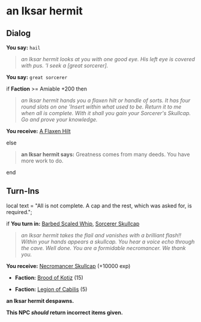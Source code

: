 # an Iksar hermit
## Dialog

**You say:** `hail`



>*an Iksar hermit looks at you with one good eye.  His left eye is covered with pus.  'I seek a [great sorcerer].*

**You say:** `great sorcerer`



if **Faction** >= Amiable +200 then



>*an Iksar hermit hands you a flaxen hilt or handle of sorts. It has four round slots on one 'Insert within what used to be. Return it to me when all is complete. With it shall you gain your Sorcerer's Skullcap. Go and prove your knowledge.*



**You receive:**  [A Flaxen Hilt](/item/17195)


else



>**an Iksar hermit says:** Greatness comes from many deeds.  You have more work to do.

end

## Turn-Ins



local text = "All is not complete. A cap and the rest, which was asked for, is required.";



if **You turn in:** [Barbed Scaled Whip](/item/12886), [Sorcerer Skullcap](/item/4266)


>*an Iksar hermit takes the flail and vanishes with a brilliant flash!! Within your hands appears a skullcap. You hear a voice echo through the cave. Well done. You are a formidable necromancer. We thank you.*


 **You receive:**  [Necromancer Skullcap](/item/4267) (+10000 exp)


* __Faction:__ [Brood of Kotiz](/faction/443) (15)


* __Faction:__ [Legion of Cabilis](/faction/441) (5)


**an Iksar hermit despawns.**

**This NPC *should* return incorrect items given.**
 